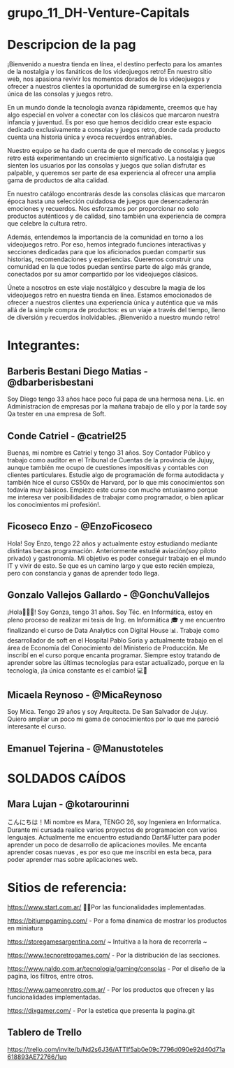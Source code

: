 # grupo_11_DH-Venture-Capitals

# Descripcion de la pag
¡Bienvenido a nuestra tienda en línea, el destino perfecto para los amantes de la nostalgia y los fanáticos de los videojuegos retro! En nuestro sitio web, nos apasiona revivir los momentos dorados de los videojuegos y ofrecer a nuestros clientes la oportunidad de sumergirse en la experiencia única de las consolas y juegos retro.

En un mundo donde la tecnología avanza rápidamente, creemos que hay algo especial en volver a conectar con los clásicos que marcaron nuestra infancia y juventud. Es por eso que hemos decidido crear este espacio dedicado exclusivamente a consolas y juegos retro, donde cada producto cuenta una historia única y evoca recuerdos entrañables.

Nuestro equipo se ha dado cuenta de que el mercado de consolas y juegos retro está experimentando un crecimiento significativo. La nostalgia que sienten los usuarios por las consolas y juegos que solían disfrutar es palpable, y queremos ser parte de esa experiencia al ofrecer una amplia gama de productos de alta calidad.

En nuestro catálogo encontrarás desde las consolas clásicas que marcaron época hasta una selección cuidadosa de juegos que desencadenarán emociones y recuerdos. Nos esforzamos por proporcionar no solo productos auténticos y de calidad, sino también una experiencia de compra que celebre la cultura retro.

Además, entendemos la importancia de la comunidad en torno a los videojuegos retro. Por eso, hemos integrado funciones interactivas y secciones dedicadas para que los aficionados puedan compartir sus historias, recomendaciones y experiencias. Queremos construir una comunidad en la que todos puedan sentirse parte de algo más grande, conectados por su amor compartido por los videojuegos clásicos.

Únete a nosotros en este viaje nostálgico y descubre la magia de los videojuegos retro en nuestra tienda en línea. Estamos emocionados de ofrecer a nuestros clientes una experiencia única y auténtica que va más allá de la simple compra de productos: es un viaje a través del tiempo, lleno de diversión y recuerdos inolvidables. ¡Bienvenido a nuestro mundo retro!

# Integrantes:
## Barberis Bestani Diego Matias - @dbarberisbestani
Soy Diego tengo 33 años hace poco fui papa de una hermosa nena.
Lic. en Administracion de empresas por la mañana trabajo de ello y por la tarde soy Qa tester en una empresa de Soft.

## Conde Catriel - @catriel25
Buenas, mi nombre es Catriel y tengo 31 años. Soy Contador Público y trabajo como auditor en el Tribunal de Cuentas de la provincia de Jujuy, aunque también me ocupo de cuestiones impositivas y contables con clientes particulares.
Estudie algo de programación de forma autodidacta y también hice el curso CS50x de Harvard, por lo que mis conocimientos son todavía muy básicos.
Empiezo este curso con mucho entusiasmo porque me interesa ver posibilidades de trabajar como programador, o bien aplicar los conocimientos  mi profesión!.

## Ficoseco Enzo - @EnzoFicoseco
Hola! Soy Enzo, tengo 22 años y actualmente estoy estudiando mediante distintas becas programación. Anteriormente estudié aviación(soy piloto privado) y gastronomía. Mi objetivo es poder conseguir trabajo en el mundo IT y vivir de esto. Se que es un camino largo y que esto recién empieza, pero con constancia y ganas de aprender todo llega.

## Gonzalo Vallejos Gallardo - @GonchuVallejos
¡Hola🙋🏻‍♂️! Soy Gonza, tengo 31 años. Soy Téc. en Informática, estoy en pleno proceso de realizar mi tesis de Ing. en Informática 🎓 y me encuentro finalizando el curso de Data Analytics con Digital House 📊.
Trabaje como desarrollador de soft en el Hospital Pablo Soria y actualmente trabajo en el área de Economía del Conocimiento del Ministerio de Producción.
Me inscribí en el curso porque encanta programar. Siempre estoy tratando de aprender sobre las últimas tecnologías para estar actualizado, porque en la tecnología, ¡la única constante es el cambio! 💻🚀

## Micaela Reynoso - @MicaReynoso
Soy Mica. Tengo 29 años y soy Arquitecta. De San Salvador de Jujuy. 
Quiero ampliar un poco mi gama de conocimientos por lo que me pareció interesante el curso.

## Emanuel Tejerina - @Manustoteles


# SOLDADOS CAÍDOS
## Mara Lujan - @kotarourinni
こんにちは！Mi nombre es Mara, TENGO 26, soy Ingeniera en Informatica. Durante mi cursada realice varios proyectos de programacion con varios lenguajes. Actualmente me encuentro estudiando Dart&Flutter para poder aprender un poco de desarrollo de aplicaciones moviles. Me encanta aprender cosas nuevas , es por eso que me inscribi en esta beca, para poder aprender mas sobre aplicaciones web.

# Sitios de referencia:
https://www.start.com.ar/ 🐱‍🏍Por las funcionalidades implementadas.

https://bitjumpgaming.com/ - Por a foma dinamica de mostrar los productos en miniatura

https://storegamesargentina.com/ ~ Intuitiva a la hora de recorrerla ~

https://www.tecnoretrogames.com/ - Por la distribución de las secciones.

https://www.naldo.com.ar/tecnologia/gaming/consolas - Por el diseño de la pagina, los filtros, entre otros.

https://www.gameonretro.com.ar/ - Por los productos que ofrecen y las funcionalidades implementadas.

https://dixgamer.com/ - Por la estetica que presenta la pagina.git

## Tablero de Trello

https://trello.com/invite/b/Nd2s6J36/ATTIf5ab0e09c7796d090e92d40d71a618893AE72766/1up